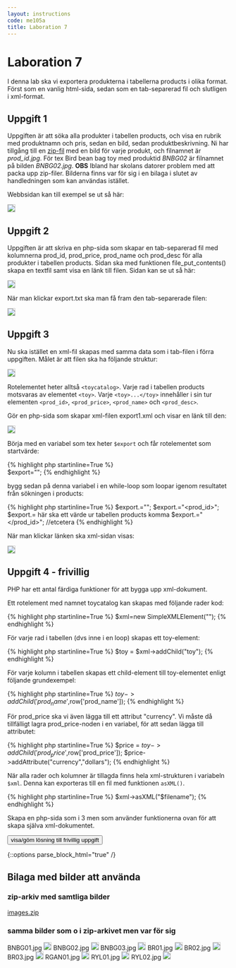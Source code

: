 ```yaml
---
layout: instructions
code: me105a
title: Laboration 7
---
```


<style>
pre {white-space: pre-wrap;}
img { 
   border:1px solid #CCCCCC;
}
</style>

<script>
  var toggle = function(id) {
  var mydiv = document.getElementById(id);
  if (mydiv.style.display === 'block' || mydiv.style.display === '')
    mydiv.style.display = 'none';
  else
    mydiv.style.display = 'block'
  }
</script>


# Laboration 7

I denna lab ska vi exportera produkterna i tabellerna products i olika format. Först som en vanlig html-sida, sedan som en tab-separerad fil och slutligen i xml-format.

## Uppgift 1

Uppgiften är att söka alla produkter i tabellen products, och visa en rubrik med produktnamn och pris, sedan en bild, sedan produktbeskrivning. Ni har tillgång till en [zip-fil](im7/images.zip) med en bild för varje produkt, och filnamnet är *prod_id.jpg*. För tex Bird bean bag toy med produktid *BNBG02* är filnamnet på bilden *BNBG02.jpg*. **OBS** Ibland har skolans datorer problem med att packa upp zip-filer. Bilderna finns var för sig i en bilaga i slutet av handledningen som kan användas istället. 

Webbsidan kan till exempel se ut så här:

![](im7/allproducts.png)

## Uppgift 2

Uppgiften är att skriva en php-sida som skapar en tab-separerad fil med kolumnerna prod_id, prod_price, prod_name och prod_desc för alla produkter i tabellen products. Sidan ska med funktionen file_put_contents() skapa en textfil samt visa en länk till filen. Sidan kan se ut så här:

![](im7/afilehasbeencreated.png)

När man klickar export.txt ska man få fram den tab-separerade filen:

![](im7/tab.png)

## Uppgift 3

Nu ska istället en xml-fil skapas med samma data som i tab-filen i förra uppgiften. Målet är att filen ska ha följande struktur:

![](im7/xml.png)

Rotelementet heter alltså `<toycatalog>`. Varje rad i tabellen products motsvaras av elementet `<toy>`. Varje `<toy>...</toy>` innehåller i sin tur elementen `<prod_id>`, `<prod_price>`, `<prod_name>` och `<prod_desc>`. 

Gör en php-sida som skapar xml-filen export1.xml och visar en länk till den: 

![](im7/afilehasbeencreated2.png)

Börja med en variabel som tex heter `$export` och får rotelementet som startvärde:

{% highlight php  startinline=True %}	
$export="<toycatalog>";
{% endhighlight %}

bygg sedan på denna variabel i en while-loop som loopar igenom resultatet från sökningen i products:

{% highlight php  startinline=True %}
$export.="<toy>";
$export.="<prod_id>";
$export.= här ska ett värde ur tabellen products komma
$export.="</prod_id>";
//etcetera
{% endhighlight %}

När man klickar länken ska xml-sidan visas:

![](im7/xml2.png)

## Uppgift 4 - frivillig

PHP har ett antal färdiga funktioner för att bygga upp xml-dokument. 

Ett rotelement med namnet toycatalog kan skapas med följande rader kod:

{% highlight php  startinline=True %}
$xml=new SimpleXMLElement("<toycatalog></toycatalog>");
{% endhighlight %}

För varje rad i tabellen (dvs inne i en loop) skapas ett toy-element:

{% highlight php  startinline=True %}
$toy = $xml->addChild("toy");
{% endhighlight %}

För varje kolumn i tabellen skapas ett child-element till toy-elementet enligt följande grundexempel:

{% highlight php  startinline=True %}
$toy->addChild('prod_name',$row['prod_name']);
{% endhighlight %}

För prod_price ska vi även lägga till ett attribut "currency". Vi måste då tillfälligt lagra prod_price-noden i en variabel, för att sedan lägga till attributet:

{% highlight php  startinline=True %}
$price = $toy->addChild('prod_price',$row['prod_price']);
$price->addAttribute("currency","dollars");
{% endhighlight %}

När alla rader och kolumner är tillagda finns hela xml-strukturen i variabeln `$xml`. Denna kan exporteras till en fil med funktionen `asXML()`.

{% highlight php  startinline=True %}
$xml->asXML("$filename");
{% endhighlight %}

Skapa en php-sida som i 3 men som använder funktionerna ovan för att skapa själva xml-dokumentet. 


<!--START SHOW/HIDE-->
<input type="button" value="visa/göm lösning till frivillig uppgift" onclick="toggle('answer4');">

{::options parse_block_html="true" /}
<div id="answer4" style="display:none">

{% highlight html+php %}

<!doctype html>
<html>
<head>
<meta charset="UTF-8">

<title>Xml</title>
</head>

<body>

<?php
include $_SERVER['DOCUMENT_ROOT'] . "/k3bope/me105a/connect.php";
$sql="SELECT prod_price,prod_id,prod_name,prod_desc FROM products";
$result=$pdo->query($sql);

$output="<h2>A file has been created</h2>";

$filename="products.xml";

//skapa xml med rot
$xml=new SimpleXMLElement("<toycatalog></toycatalog>");
foreach ($result as $row) {
	//lägg till toy-element för varje produkt
	$toy = $xml->addChild("toy");
	
	//lägg till id.
	$toy->addChild('prod_id',$row['prod_id']);
	
	//lägg till produktnamn
	$toy->addChild('prod_name',$row['prod_name']);
	
	//lägg till pris. Obs: eftersom vi behöver lägga till attributet
	//currency måste vi mellanlagra noden i variabeln $price
	$price = $toy->addChild('prod_price',$row['prod_price']);
	$price->addAttribute("currency","dollars");
	
	//lägg till beskrivning
	$toy->addChild('prod_desc',$row['prod_desc']);
	
}
$xml->asXML("$filename");

$output.="<a href='$filename'>$filename</a>";

echo $output;

?>

</body>
</html>
{% endhighlight %}

</div>
<!--END SHOW/HIDE-->

## Bilaga med bilder att använda

### zip-arkiv med samtliga bilder

[images.zip](im7/images.zip)

### samma bilder som o i zip-arkivet men var för sig

BNBG01.jpg
![](im7/BNBG01.jpg)
BNBG02.jpg
![](im7/BNBG02.jpg)
BNBG03.jpg
![](im7/BNBG03.jpg)
BR01.jpg
![](im7/BR01.jpg)
BR02.jpg
![](im7/BR02.jpg)
BR03.jpg
![](im7/BR03.jpg)
RGAN01.jpg
![](im7/RGAN01.jpg)
RYL01.jpg
![](im7/RYL01.jpg)
RYL02.jpg
![](im7/RYL02.jpg)



